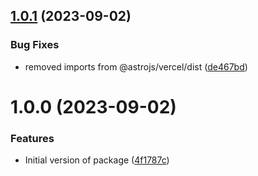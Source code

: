 ## [1.0.1](https://github.com/alexvuka1/astro-vercel-edge-adapter/compare/v1.0.0...v1.0.1) (2023-09-02)


### Bug Fixes

* removed imports from @astrojs/vercel/dist ([de467bd](https://github.com/alexvuka1/astro-vercel-edge-adapter/commit/de467bd7079bfc97acb04e2fe24bfda99c8bca73))

# 1.0.0 (2023-09-02)


### Features

* Initial version of package ([4f1787c](https://github.com/alexvuka1/astro-vercel-edge-adapter/commit/4f1787c94ba7f4e9569e90390c4fc42a03142092))
